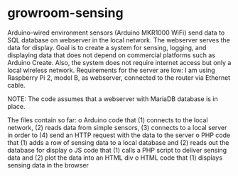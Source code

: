 # growroom-sensing
Arduino-wired environment sensors (Arduino MKR1000 WiFi) send data to SQL database on webserver in the local network. The webserver serves the data for display. Goal is to create a system for sensing, logging, and displaying data that does not depend on commercial platforms such as Arduino Create. Also, the system does not require internet access but only a local wireless network. Requirements for the server are low: I am using Raspberry Pi 2, model B, as webserver, connected to the router via Ethernet cable. 

NOTE: The code assumes that a webserver with MariaDB database is in place. 

The files contain so far:
  o Arduino code that (1) connects to the local network, (2) reads data from simple sensors, (3) connects to a local server in order to (4) send an HTTP request with the data to the server
  o PHP code that (1) adds a row of sensing data to a local database and (2) reads out the database for display
  o JS code that (1) calls a PHP script to deliver sensing data and (2) plot the data into an HTML div
  o HTML code that (1) displays sensing data in the browser
